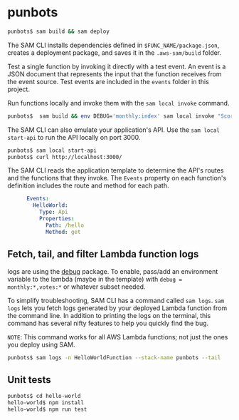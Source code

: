 # punbots

```bash
punbots$ sam build && sam deploy
```

The SAM CLI installs dependencies defined in `$FUNC_NAME/package.json`, creates a deployment package, and saves it in the `.aws-sam/build` folder.

Test a single function by invoking it directly with a test event. An event is a JSON document that represents the input that the function receives from the event source. Test events are included in the `events` folder in this project.

Run functions locally and invoke them with the `sam local invoke` command.

```bash
punbots$  sam build && env DEBUG='monthly:index' sam local invoke "ScoresMonthlyFunction" -e ./events/dydb-update.json
```

The SAM CLI can also emulate your application's API. Use the `sam local start-api` to run the API locally on port 3000.

```bash
punbots$ sam local start-api
punbots$ curl http://localhost:3000/
```

The SAM CLI reads the application template to determine the API's routes and the functions that they invoke. The `Events` property on each function's definition includes the route and method for each path.

```yaml
      Events:
        HelloWorld:
          Type: Api
          Properties:
            Path: /hello
            Method: get
```

## Fetch, tail, and filter Lambda function logs

logs are using the [debug](https://www.npmjs.com/package/debug) package. To enable, pass/add an environment variable to the lambda (maybe in the template) with `debug = monthly:*,votes:*` or whatever subset needed.

To simplify troubleshooting, SAM CLI has a command called `sam logs`. `sam logs` lets you fetch logs generated by your deployed Lambda function from the command line. In addition to printing the logs on the terminal, this command has several nifty features to help you quickly find the bug.

`NOTE`: This command works for all AWS Lambda functions; not just the ones you deploy using SAM.

```bash
punbots$ sam logs -n HelloWorldFunction --stack-name punbots --tail
```
## Unit tests

```bash
punbots$ cd hello-world
hello-world$ npm install
hello-world$ npm run test
```
